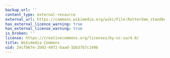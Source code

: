 ```yaml
---
backup_url: ''
content_type: external-resource
external_url: https://commons.wikimedia.org/wiki/File:Rotterdam_standbeeld_Erasmus.jpg
has_external_licence_warning: true
has_external_license_warning: true
is_broken: ''
license: https://creativecommons.org/licenses/by-nc-sa/4.0/
title: Wikimedia Commons
uid: 24cfb67e-2b92-4972-baad-1bb37b7c149b
---
```

